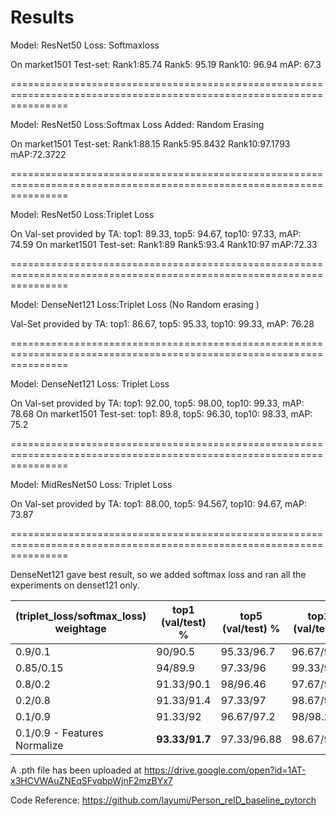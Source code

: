 # Results

Model: ResNet50
Loss: Softmaxloss

On market1501 Test-set: Rank1:85.74 Rank5: 95.19 Rank10: 96.94 mAP: 67.3

======================================================================================================================

Model: ResNet50
Loss:Softmax Loss
Added: Random Erasing

On market1501 Test-set: Rank1:88.15	Rank5:95.8432	Rank10:97.1793	mAP:72.3722

======================================================================================================================

Model: ResNet50
Loss:Triplet Loss

On Val-set provided by TA: top1: 89.33, top5: 94.67, top10: 97.33, mAP: 74.59
On market1501 Test-set: Rank1:89	Rank5:93.4	Rank10:97	mAP:72.33

======================================================================================================================

Model: DenseNet121
Loss:Triplet Loss (No Random erasing )

Val-Set provided by TA: top1: 86.67, top5: 95.33, top10: 99.33, mAP: 76.28

======================================================================================================================

Model: DenseNet121
Loss: Triplet Loss

On Val-set provided by TA: top1: 92.00, top5: 98.00, top10: 99.33, mAP: 78.68
On market1501 Test-set: top1: 89.8, top5: 96.30, top10: 98.33, mAP: 75.2

======================================================================================================================

Model: MidResNet50 
Loss: Triplet Loss

On Val-set provided by TA: top1: 88.00, top5: 94.567, top10: 94.67, mAP: 73.87

======================================================================================================================

 DenseNet121 gave best result, so we added softmax loss and ran all the experiments on denset121 only. 


| (triplet_loss/softmax_loss) weightage | top1 (val/test) % | top5 (val/test) % | top10 (val/test) % | mAP (val/test) % |
|---------------------------------------|-------------------|-------------------|--------------------|------------------|
| 0.9/0.1                               | 90/90.5           | 95.33/96.7        | 96.67/98.01        | 78.53/77.27      |
| 0.85/0.15                             | 94/89.9           | 97.33/96          | 99.33/97.6         | 79.46/76.82      |
| 0.8/0.2                               | 91.33/90.1        | 98/96.46          | 97.67/97.86        | 78.05/76.878     |
| 0.2/0.8                               | 91.33/91.4        | 97.33/97          | 98.67/98.18        | 79.09/78.8       |
| 0.1/0.9                               | 91.33/92          | 96.67/97.2        | 98/98.2            | 80.11/78.25      |
| 0.1/0.9 - Features Normalize          | **93.33/91.7**       | 97.33/96.88       | 98.67/98           | **81.74/78.97**     |

A .pth file has been uploaded at https://drive.google.com/open?id=1AT-x3HCVWAuZNEqSFvqbpWjnF2mzBYx7 

Code Reference:
https://github.com/layumi/Person_reID_baseline_pytorch